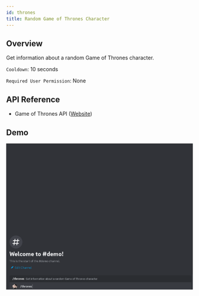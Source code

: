 ```yaml
---
id: thrones
title: Random Game of Thrones Character
---
```


## Overview

Get information about a random Game of Thrones character.

`Cooldown`: 10 seconds

`Required User Permission`: None

## API Reference

- Game of Thrones API ([Website](https://thronesapi.com/))

## Demo

![Random Game of Thrones Character Command Demo GIF](../../../public/random/thrones.gif)
